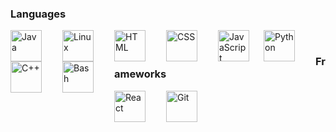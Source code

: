 ### Languages

<img align="left" alt="Java" width="50px" style="padding-right:30px;" src="https://cdn.jsdelivr.net/gh/devicons/devicon/icons/java/java-original.svg"/>
<img align="left" alt="Linux" width="50px" style="padding-right:30px;" src="https://cdn.jsdelivr.net/gh/devicons/devicon/icons/linux/linux-original.svg" />
<img align="left" alt="HTML" width="50px" style="padding-right:30px;" src="https://cdn.jsdelivr.net/gh/devicons/devicon/icons/html5/html5-plain.svg" />
<img align="left" alt="CSS" width="50px" style="padding-right:30px;" src="https://cdn.jsdelivr.net/gh/devicons/devicon/icons/css3/css3-plain.svg" />
<img align="left" alt="JavaScript" width="50px" style="padding-right:20px;" src="https://cdn.jsdelivr.net/gh/devicons/devicon/icons/javascript/javascript-plain.svg" />
<img align="left" alt="Python" width="50px" style="padding-right:30px;" src="https://cdn.jsdelivr.net/gh/devicons/devicon/icons/python/python-plain.svg" />
<img align="left" alt="C++" width="50px" style="padding-right:30px;" src="https://cdn.jsdelivr.net/gh/devicons/devicon/icons/cplusplus/cplusplus-line.svg" />
<img align="left" alt="Bash" width="50px" style="padding-right:30px;" src="https://cdn.jsdelivr.net/gh/devicons/devicon/icons/bash/bash-original.svg" /><br/>

### Frameworks
<img align="left" alt="React" width="50px" style="padding-right:30px;" src="https://cdn.jsdelivr.net/gh/devicons/devicon/icons/react/react-original.svg" />
<img align="left" alt="Git" width="50px" style="padding-right:30px;" src="https://cdn.jsdelivr.net/gh/devicons/devicon/icons/git/git-original.svg" />
